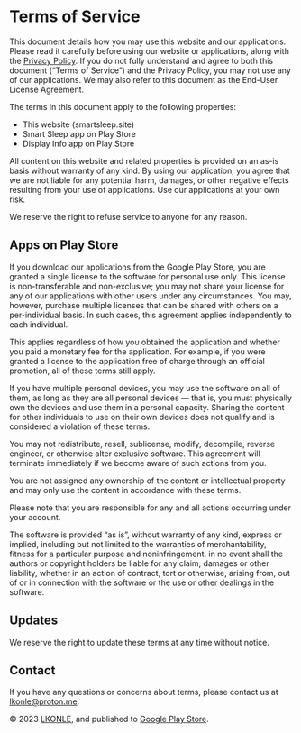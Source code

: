 # Terms of Service

This document details how you may use this website and our applications. Please read it carefully before using our website or applications, along with the [Privacy Policy](privacy.md). If you do not fully understand and agree to both this document (“Terms of Service”) and the Privacy Policy, you may not use any of our applications. We may also refer to this document as the End-User License Agreement.

The terms in this document apply to the following properties:
- This website (smartsleep.site)
- Smart Sleep app on Play Store
- Display Info app on Play Store

All content on this website and related properties is provided on an as-is basis without warranty of any kind. By using our application, you agree that we are not liable for any potential harm, damages, or other negative effects resulting from your use of applications. Use our applications at your own risk.

We reserve the right to refuse service to anyone for any reason.

## Apps on Play Store

If you download our applications from the Google Play Store, you are granted a single license to the software for personal use only. This license is non-transferable and non-exclusive; you may not share your license for any of our applications with other users under any circumstances. You may, however, purchase multiple licenses that can be shared with others on a per-individual basis. In such cases, this agreement applies independently to each individual.

This applies regardless of how you obtained the application and whether you paid a monetary fee for the application. For example, if you were granted a license to the application free of charge through an official promotion, all of these terms still apply.

If you have multiple personal devices, you may use the software on all of them, as long as they are all personal devices — that is, you must physically own the devices and use them in a personal capacity. Sharing the content for other individuals to use on their own devices does not qualify and is considered a violation of these terms.

You may not redistribute, resell, sublicense, modify, decompile, reverse engineer, or otherwise alter exclusive software. This agreement will terminate immediately if we become aware of such actions from you.

You are not assigned any ownership of the content or intellectual property and may only use the content in accordance with these terms.

Please note that you are responsible for any and all actions occurring under your account.

The software is provided “as is”, without warranty of any kind, express or implied, including but not limited to the warranties of merchantability, fitness for a particular purpose and noninfringement. in no event shall the authors or copyright holders be liable for any claim, damages or other liability, whether in an action of contract, tort or otherwise, arising from, out of or in connection with the software or the use or other dealings in the software.

## Updates
We reserve the right to update these terms at any time without notice.

## Contact
If you have any questions or concerns about terms, please contact us at [lkonle@proton.me](mailto:lkonle@proton.me).

© 2023 [LKONLE](mailto:lkonle@proton.me), and published to [Google Play Store](https://play.google.com/store/apps/details?id=com.lkonlesoft.smartsleep).
